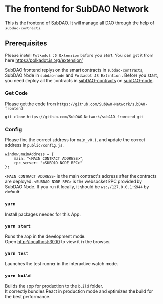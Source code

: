 # The frontend for SubDAO Network

This is the frontend of SubDAO. It will manage all DAO through the help of `subdao-contracts`.

## Prerequisites
Please install `Polkadot JS Extension` before you start. You can get it from here https://polkadot.js.org/extension/

SubDAO frontend replys on the smart contracts in `subdao-contracts`, SubDAO Node in `subdao-node` and `Polkadot JS Extention` . Before you start, you need deploy all the contracts in [subDAO-contracts](https://github.com/subdao-network/subdao-contracts) on [subDAO-node](https://github.com/subdao-network/subdao-node).

### Get Code
Please get the code from `https://github.com/SubDAO-Network/subDAO-frontend`

```
git clone https://github.com/SubDAO-Network/subDAO-frontend.git
```

### Config
Please find the correct address for `main_v0.1`, and update the correct address in `public/config.js`.
```
window.mainAddress = {
    main: "<MAIN CONTRACT ADDRESS>",
    rpc_server: "<SUBDAO NODE RPC>"
};
```

`<MAIN CONTRACT ADDRESS>` is the main contract's address after the contracts are deployed.
`<SUBDAO NODE RPC>` is the websocket RPC provided by SubDAO Node. If you run it locally, it should be `ws://127.0.0.1:9944` by default.

### `yarn`

Install packages needed for this App.

### `yarn start`

Runs the app in the development mode.  
Open [http://localhost:3000](http://localhost:3000) to view it in the browser.


### `yarn test`

Launches the test runner in the interactive watch mode.  

### `yarn build`

Builds the app for production to the `build` folder.  
It correctly bundles React in production mode and optimizes the build for the best performance.
